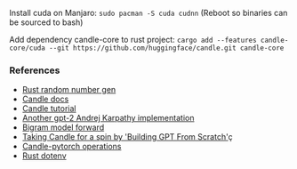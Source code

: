 Install cuda on Manjaro:
`sudo pacman -S cuda cudnn`
(Reboot so binaries can be sourced to bash)

Add dependency candle-core to rust project:
`cargo add --features candle-core/cuda --git https://github.com/huggingface/candle.git candle-core`



### References
- [Rust random number gen](https://rust-random.github.io/book/guide-seeding.html)
- [Candle docs](https://huggingface.github.io/candle/guide/hello_world.html)
- [Candle tutorial](https://github.com/ToluClassics/candle-tutorial?tab=readme-ov-file#tensors)
- [Another gpt-2 Andrej Karpathy implementation](https://github.com/jeroenvlek/gpt-from-scratch-rs)
- [Bigram model forward](https://github.com/huggingface/candle/issues/406)
- [Taking Candle for a spin by 'Building GPT From Scratch'](https://www.perceptivebits.com/building-gpt-from-scratch-in-rust-and-candle/)ç
- [Candle-pytorch operations](https://github.com/huggingface/candle/blob/main/README.md#how-to-use)
- [Rust dotenv](https://github.com/dotenv-rs/dotenv)
